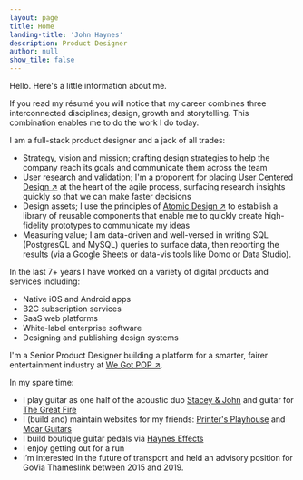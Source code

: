```yaml
---
layout: page
title: Home
landing-title: 'John Haynes'
description: Product Designer
author: null
show_tile: false
---
```


Hello. Here's a little information about me. 

If you read my résumé you will notice that my career combines three interconnected disciplines; design, growth and storytelling. This combination enables me to do the work I do today. 

I am a full-stack product designer and a jack of all trades:

* Strategy, vision and mission; crafting design strategies to help the company reach its goals and communicate them across the team
* User research and validation; I'm a proponent for placing <a href="https://www.interaction-design.org/literature/topics/user-centered-design">User Centered Design ↗</a> at the heart of the agile process, surfacing research insights quickly so that we can make faster decisions
* Design assets; I use the principles of <a href="https://bradfrost.com/blog/post/atomic-web-design/">Atomic Design ↗</a> to establish a library of reusable components that enable me to quickly create high-fidelity prototypes to communicate my ideas
* Measuring value; I am data-driven and well-versed in writing SQL (PostgresQL and MySQL) queries to surface data, then reporting the results (via a Google Sheets or data-vis tools like Domo or Data Studio).

In the last 7+ years I have worked on a variety of digital products and services including:

* Native iOS and Android apps
* B2C subscription services
* SaaS web platforms 
* White-label enterprise software
* Designing and publishing design systems

I'm a Senior Product Designer building a platform for a smarter, fairer entertainment industry at <a href="http://www.wegotpop.com">We Got POP ↗</a>.

In my spare time:

* I play guitar as one half of the acoustic duo <a href="https://staceyandjohn.co.uk">Stacey & John</a> and guitar for <a href="https://thegreatfire.co.uk">The Great Fire</a>
* I (build and) maintain websites for my friends: <a href="http://printersplayhouse.co.uk">Printer's Playhouse</a> and <a href="http://moarguitars.com">Moar Guitars</a>
* I build boutique guitar pedals via <a href="http://hayneseffects.com">Haynes Effects</a>
* I enjoy getting out for a run
* I’m interested in the future of transport and held an advisory position for GoVia Thameslink between 2015 and 2019.